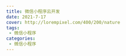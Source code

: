 ```yaml
---
title: 微信小程序云开发
date: 2021-7-17
cover: http://lorempixel.com/400/200/nature
tags:
 - 微信小程序
categories:
 - 微信小程序
---
```


<template>
    <div>
        <img src="https://cdn.nlark.com/yuque/0/2021/png/2899468/1625188392840-f2d4b7f9-cc10-4148-a142-7018632ed15d.png" referrerpolicy="no-referrer">
        <img src="https://cdn.nlark.com/yuque/0/2021/png/2899468/1625188424541-a63898c0-42e8-48b3-80a5-c12fc96818ef.png" referrerpolicy="no-referrer">
    </div>
     <el-card shadow="always">
     <p>资源下载地址:</p>
          <div>
           <div><el-link :underline="false" href="https://element.eleme.io" target="_blank">微信小程序入门与实战</el-link></div>
           <div><el-link :underline="false" type="primary">链接: https://pan.baidu.com/s/17agWoxkttCipV5iG2dRzQg  密码: hff9</el-link></div>
           <el-divider></el-divider>
           <div> <el-link :underline="false" href="https://element.eleme.io" target="_blank">纯正商业级应用-微信小程序开发实战</el-link></div>
           <div><el-link :underline="false" type="primary">链接: https://pan.baidu.com/s/1dMzsEmLxCpPXybXXBMSJmA  密码: 777m</el-link></div>
           <el-divider></el-divider>
           <div> <el-link :underline="false" href="https://element.eleme.io" target="_blank">微信小程序云开发-从0打造云音乐全栈小程序</el-link></div>
           <div><el-link :underline="false" type="primary">链接: https://pan.baidu.com/s/1uzqGmKOI7CptNwKBo-Jwzg  密码: 1tf8</el-link></div>
           <el-divider></el-divider>
           <div> <el-link :underline="false" href="https://element.eleme.io" target="_blank">纯正商业级应用－Node.js Koa2开发微信小程序服务端</el-link></div>
           <div><el-link :underline="false" type="primary">链接: https://pan.baidu.com/s/1qBwRQUx4RtRZ-uVe0Yrf3A  密码: f2mn</el-link></div>
          </div>
     </el-card>
      <my-money></my-money>
</template>
